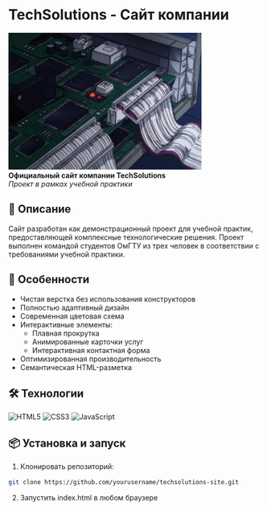 # TechSolutions - Сайт компании

![Background](blink-blink.gif)  
**Официальный сайт компании TechSolutions**  
*Проект в рамках учебной практики*

## 📝 Описание
Сайт разработан как демонстрационный проект для учебной практик, предоставляющей комплексные технологические решения. Проект выполнен командой студентов ОмГТУ из трех человек в соответствии с требованиями учебной практики.

## 🚀 Особенности
- Чистая верстка без использования конструкторов
- Полностью адаптивный дизайн
- Современная цветовая схема
- Интерактивные элементы:
  - Плавная прокрутка
  - Анимированные карточки услуг
  - Интерактивная контактная форма
- Оптимизированная производительность
- Семантическая HTML-разметка

## 🛠 Технологии
![HTML5](https://img.shields.io/badge/-HTML5-E34F26?logo=html5&logoColor=white)
![CSS3](https://img.shields.io/badge/-CSS3-1572B6?logo=css3&logoColor=white)
![JavaScript](https://img.shields.io/badge/-JavaScript-F7DF1E?logo=javascript&logoColor=black)

## 📦 Установка и запуск
1. Клонировать репозиторий:
```bash
git clone https://github.com/yourusername/techsolutions-site.git
```
2. Запустить index.html в любом браузере
